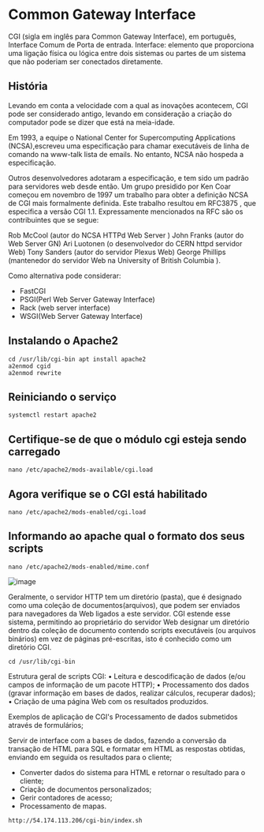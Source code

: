# Common Gateway Interface
CGI (sigla em inglês para Common Gateway Interface), em português, Interface Comum de Porta de entrada.
Interface: elemento que proporciona uma ligação física ou lógica entre dois sistemas ou partes de um sistema que não poderiam ser conectados diretamente.

## História
Levando em conta a velocidade com a qual as inovações acontecem, CGI pode ser considerado antigo, levando em consideração a criação do computador pode se dizer que está na meia-idade.

Em 1993, a equipe o National Center for Supercomputing Applications (NCSA),escreveu uma especificação para chamar executáveis ​​de linha de comando na www-talk lista de emails. No entanto, NCSA não hospeda a especificação.

Outros desenvolvedores adotaram a especificação, e tem sido um padrão para servidores web desde então. Um grupo presidido por Ken Coar começou em novembro de 1997 um trabalho para obter a definição NCSA de CGI mais formalmente definida. Este trabalho resultou em RFC3875 , que especifica a versão CGI 1.1. Expressamente mencionados na RFC são os contribuintes que se segue:

Rob McCool (autor do NCSA HTTPd Web Server ) John Franks (autor do Web Server GN) Ari Luotonen (o desenvolvedor do CERN httpd servidor Web) Tony Sanders (autor do servidor Plexus Web) George Phillips (mantenedor do servidor Web na University of British Columbia ).

Como alternativa pode considerar:

* FastCGI
* PSGI(Perl Web Server Gateway Interface)
* Rack (web server interface)
* WSGI(Web Server Gateway Interface)

## Instalando o Apache2
```
cd /usr/lib/cgi-bin apt install apache2
a2enmod cgid
a2enmod rewrite
```

## Reiniciando o serviço
```
systemctl restart apache2
```
## Certifique-se de que o módulo cgi esteja sendo carregado
```
nano /etc/apache2/mods-available/cgi.load  
```
## Agora verifique se o CGI está habilitado
```
nano /etc/apache2/mods-enabled/cgi.load
```
## Informando ao apache qual o formato dos seus scripts
```
nano /etc/apache2/mods-enabled/mime.conf
```
![image](https://user-images.githubusercontent.com/91998391/163693503-84d5752b-53c3-4e66-a0f0-a8365991d274.png)

Geralmente, o servidor HTTP tem um diretório (pasta), que é designado como uma coleção de documentos(arquivos), que podem ser enviados para navegadores da Web ligados a este servidor.
CGI estende esse sistema, permitindo ao proprietário do servidor Web designar um diretório dentro da coleção de documento contendo scripts executáveis (ou arquivos binários) em vez de páginas pré-escritas, isto é conhecido como um diretório CGI.
```
cd /usr/lib/cgi-bin
```

Estrutura geral de scripts CGI:
•	Leitura e descodificação de dados (e/ou campos de informação de um pacote HTTP);
•	Processamento dos dados (gravar informação em bases de dados, realizar cálculos, recuperar dados);
•	Criação de uma página Web com os resultados produzidos.

Exemplos de aplicação de CGI's
Processamento de dados submetidos através de formulários;

Servir de interface com a bases de dados, fazendo a conversão da
transação de HTML para SQL e formatar em HTML as respostas obtidas,
enviando em seguida os resultados para o cliente;

* Converter dados do sistema para HTML e retornar o resultado para o
cliente;
* Criação de documentos personalizados;
* Gerir contadores de acesso;
* Processamento de mapas.


```
http://54.174.113.206/cgi-bin/index.sh
```

